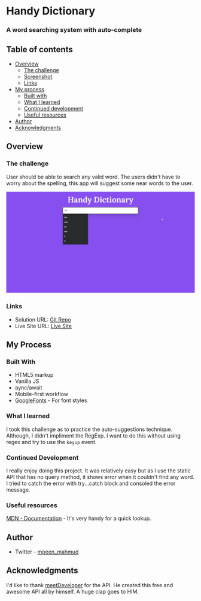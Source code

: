 # Handy Dictionary

### A word searching system with auto-complete

## Table of contents

- [Overview](#overview)
  - [The challenge](#the-challenge)
  - [Screenshot](#screenshot)
  - [Links](#links)
- [My process](#my-process)
  - [Built with](#built-with)
  - [What I learned](#what-i-learned)
  - [Continued development](#continued-development)
  - [Useful resources](#useful-resources)
- [Author](#author)
- [Acknowledgments](#acknowledgments)

## Overview

### The challenge

User should be able to search any valid word. The users didn't have to worry about the spelling, this app will suggest some near words to the user.

![Desktop-View](./screenshot/handy-dictionary.gif)

### Links

- Solution URL: [Git Repo](https://github.com/moeen-mahmud/handy-dictionary)
- Live Site URL: [Live Site](https://handy-dictionary.vercel.app/)

## My Process

### Built With

- HTML5 markup
- Vanilla JS
- aync/await
- Mobile-first workflow
- [GoogleFonts](https://fonts.google.com/) - For font styles

### What I learned

I took this challenge as to practice the auto-suggestions technique. Although, I didn't impliment the RegExp. I want to do this without using regex and try to use the `keyup` event.

### Continued Development

I really enjoy doing this project. It was relatively easy but as I use the static API that has no query method, it shows error when it couldn't find any word. I tried to catch the error with try...catch block and consoled the error message.

### Useful resources

[MDN - Documentation](https://developer.mozilla.org/) - It's very handy for a quick lookup.

## Author

- Twitter - [moeen_mahmud](https://twitter.com/moeen_mahmud)

## Acknowledgments

I'd like to thank [meetDeveloper](https://github.com/meetDeveloper) for the API. He created this free and awesome API all by himself. A huge clap goes to HIM.
